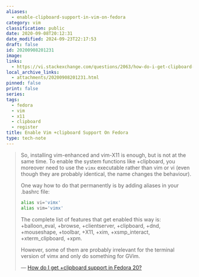 ```yaml
---
aliases:
  - enable-clipboard-support-in-vim-on-fedora
category: vim
classification: public
date: 2020-09-08T20:12:31
date_modified: 2024-09-23T22:17:53
draft: false
id: 20200908201231
image: 
links:
  - https://vi.stackexchange.com/questions/2063/how-do-i-get-clipboard-support-in-fedora-20/2065#2065
local_archive_links:
  - attachments/20200908201231.html
pinned: false
print: false
series: 
tags:
  - fedora
  - vim
  - x11
  - clipboard
  - register
title: Enable Vim +clipboard Support On Fedora
type: tech-note
---
```


> So, installing vim-enhanced and vim-X11 is enough, but is not at the same time. To enable the system functions like +clipboard, you moreover need to use the `vimx` executable rather than vim or vi (even though they are probably identical, the name changes the behaviour).
> 
> One way how to do that permanently is by adding aliases in your .bashrc file:
> 
> ```sh
> alias vi='vimx'
> alias vim='vimx'
> ```
> 
> The complete list of features that get enabled this way is: +balloon_eval, +browse, +clientserver, +clipboard, +dnd, +mouseshape, +toolbar, +X11, +xim, +xsmp_interact, +xterm_clipboard, +xpm.
> 
> However, some of them are probably irrelevant for the terminal version of vimx and only do something for GVim.
>
> — [How do I get +clipboard support in Fedora 20?](https://vi.stackexchange.com/a/2065)

